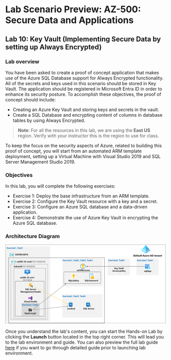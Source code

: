 # Lab Scenario Preview: AZ-500: Secure Data and Applications

## Lab 10: Key Vault (Implementing Secure Data by setting up Always Encrypted)

### Lab overview

You have been asked to create a proof of concept application that makes use of the Azure SQL Database support for Always Encrypted functionality. All of the secrets and keys used in this scenario should be stored in Key Vault. The application should be registered in Microsoft Entra ID in order to enhance its security posture. To accomplish these objectives, the proof of concept should include:
- Creating an Azure Key Vault and storing keys and secrets in the vault.
- Create a SQL Database and encrypting content of columns in database tables by using Always Encrypted.

>**Note**: For all the resources in this lab, we are using the **East US** region. Verify with your instructor this is the region to use for class. 

To keep the focus on the security aspects of Azure, related to building this proof of concept, you will start from an automated ARM template deployment, setting up a Virtual Machine with Visual Studio 2019 and SQL Server Management Studio 2019.

### Objectives

In this lab, you will complete the following exercises:
- Exercise 1: Deploy the base infrastructure from an ARM template.
- Exercise 2: Configure the Key Vault resource with a key and a secret.
- Exercise 3: Configure an Azure SQL database and a data-driven application.
- Exercise 4: Demonstrate the use of Azure Key Vault in encrypting the Azure SQL database.

### Architecture Diagram

![](media/AZ-500-LSP-Mod-3-1.png)

Once you understand the lab's content, you can start the Hands-on Lab by clicking the **Launch** button located in the top right corner. This will lead you to the lab environment and guide. You can also preview the full lab guide [here](https://experience.cloudlabs.ai/#/labguidepreview/1ad64207-9f75-4958-9b44-aa4bcf63d18f) if you want to go through detailed guide prior to launching lab environment.
